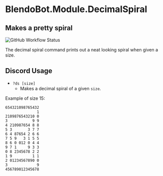 # BlendoBot.Module.DecimalSpiral
## Makes a pretty spiral
![GitHub Workflow Status](https://img.shields.io/github/workflow/status/BlendoBot/BlendoBot.Module.DecimalSpiral/Tests)

The decimal spiral command prints out a neat looking spiral when given a size.

## Discord Usage
- `?ds [size]`
  - Makes a decimal spiral of a given `size`.

Example of size 15:
```
654321098765432
              1
2109876543210 0
3           9 9
4 210987654 8 8
5 3       3 7 7
6 4 87654 2 6 6
7 5 9   3 1 5 5
8 6 0 012 0 4 4
9 7 1     9 3 3
0 8 2345678 2 2
1 9         1 1
2 01234567890 0
3             9
456789012345678
```